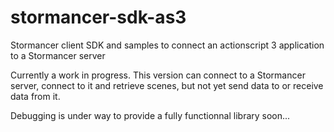 # stormancer-sdk-as3
Stormancer client SDK and samples to connect an actionscript 3 application to a Stormancer server

Currently a work in progress. This version can connect to a Stormancer server, connect to it and retrieve scenes, but not yet send data to or receive data from it.

Debugging is under way to provide a fully functionnal library soon...
